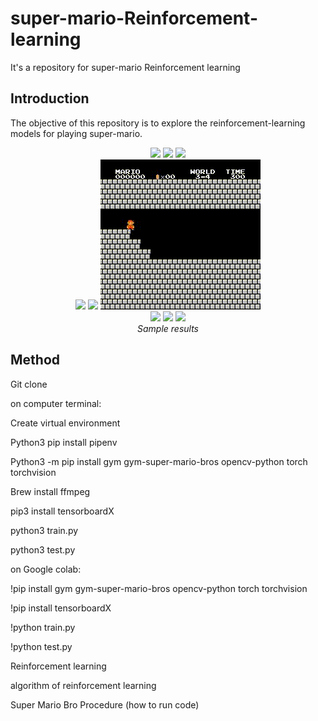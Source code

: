 # super-mario-Reinforcement-learning
It's a repository for super-mario Reinforcement learning

## Introduction
The objective of this repository is to explore the reinforcement-learning models for playing super-mario.

<p align="center">
  <img src="output1/video_1_1.gif">
  <img src="output1/video_1_2.gif">
  <img src="output1/video_1_4.gif"><br/>
  <img src="output1/video_2_3.gif">
  <img src="output1/video_3_1.gif">
  <img src="output1/video_3_4.gif"><br/>
  <img src="output1/video_4_1.gif">
  <img src="output1/video_6_1.gif">
  <img src="output1/video_7_1.gif"><br/>
  <i>Sample results</i>
</p>

## Method 

 Git clone
  
  
 
 on computer terminal:
 
 Create virtual environment
 
 Python3 pip install pipenv
 
 Python3 -m pip install gym gym-super-mario-bros opencv-python torch torchvision
 
 Brew install ffmpeg
 
 pip3 install tensorboardX
 
 python3 train.py
 
 python3 test.py
 
 
 
 on Google colab:
 
 !pip install gym gym-super-mario-bros opencv-python torch torchvision
 
 !pip install tensorboardX
 
 !python train.py
 
 !python test.py


Reinforcement learning 

algorithm of reinforcement learning 

Super Mario Bro Procedure (how to run code) 
